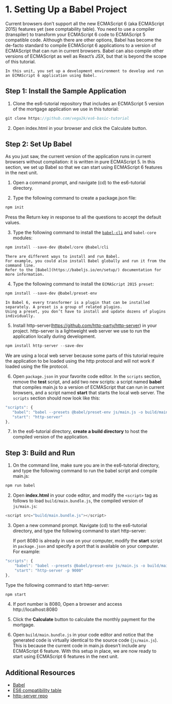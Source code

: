 #  1. Setting Up a Babel Project
Current browsers don’t support all the new ECMAScript 6 (aka ECMAScript 2015) features yet (see comptability table). 
You need to use a compiler (transpiler) to transform your ECMAScript 6 code to ECMAScript 5 compatible code. 
Although there are other options, Babel has become the de-facto standard to compile ECMAScript 6 applications to a version of ECMAScript that can run in current browsers. 
Babel can also compile other versions of ECMAScript as well as React’s JSX, but that is beyond the scope of this tutorial.

    In this unit, you set up a development environment to develop and run an ECMAScript 6 application using Babel.
## Step 1: Install the Sample Application
1. Clone the es6-tutorial repository that includes an ECMAScript 5 version of the mortgage application we use in this tutorial:
```js
git clone https://github.com/vega2k/es6-basic-tutorial
```
2.  Open index.html in your browser and click the Calculate button.


## Step 2: Set Up Babel
As you just saw, the current version of the application runs in current browsers without compilation: 
it is written in pure ECMAScript 5. In this section, we set up Babel so that we can start using ECMAScript 6 features in the next unit.

1. Open a command prompt, and navigate (cd) to the es6-tutorial directory.

2. Type the following command to create a package.json file:
```js
npm init
```
 Press the Return key in response to all the questions to accept the default values.   

3. Type the following command to install the [`babel-cli`](https://blog.outsider.ne.kr/1176) and `babel-core` modules:
```js
npm install --save-dev @babel/core @babel/cli
```
    There are different ways to install and run Babel. 
    For example, you could also install Babel globally and run it from the command line. 
    Refer to the [Babel](https://babeljs.io/en/setup/) documentation for more information.
4. Type the following command to install the `ECMAScript 2015 preset`:
```js
npm install --save-dev @babel/preset-env
```     
    In Babel 6, every transformer is a plugin that can be installed separately. A preset is a group of related plugins. 
    Using a preset, you don’t have to install and update dozens of plugins individually.

5. Install http-server(https://github.com/http-party/http-server) in your project. 
   http-server is a lightweight web server we use to run the application locally during development.  
 ```js
 npm install http-server --save-dev
 ```  
   We are using a local web server because some parts of this tutorial require the application to be loaded
   using the http protocol and will not work if loaded using the file protocol.

6. Open `package.json` in your favorite code editor. 
   In the `scripts` section, remove the **test** script, and add two new scripts: 
   a script named **babel** that compiles main.js to a version of ECMAScript that can run in current browsers, 
   and a script named **start** that starts the local web server. The `scripts` section should now look like this:
 ```js
 "scripts": {
    "babel": "babel --presets @babel/preset-env js/main.js -o build/main.bundle.js",
    "start": "http-server"
},
 ```

7. In the es6-tutorial directory, **create a build directory** to host the compiled version of the application.

## Step 3: Build and Run
1. On the command line, make sure you are in the es6-tutorial directory, and type the following command to run the babel script and compile main.js:
 ```js
 npm run babel
  ```
2. Open **index.html** in your code editor, and modify the `<script>` tag as follows to load
 `build/main.bundle.js`, the compiled version of `js/main.js`:
 ```js
 <script src="build/main.bundle.js"></script>
 ```
3. Open a new command prompt. Navigate (cd) to the es6-tutorial directory, and type the following command to start http-server:

   If port 8080 is already in use on your computer, modify the **start** script in `package.json` and specify a port that is available on your computer. For example:
```js
"scripts": {
    "babel": "babel --presets @babel/preset-env js/main.js -o build/main.bundle.js",
    "start": "http-server -p 9000"
},
```
   Type the following command to start http-server:
 ```js
 npm start
 ```
4. If port number is 8080, Open a browser and access http://localhost:8080   

5. Click the **Calculate** button to calculate the monthly payment for the mortgage.   

6. Open `build/main.bundle.js` in your code editor and notice that the generated code is virtually identical to the source code (`js/main.js`). 
   This is because the current code in main.js doesn’t include any ECMAScript 6 feature. 
   With this setup in place, we are now ready to start using ECMAScript 6 features in the next unit.

## Additional Resources
- [Babel](https://babeljs.io/)  
- [ES6 compatibility table](https://kangax.github.io/compat-table/es6/)   
- [http-server repo](https://github.com/http-party/http-server)